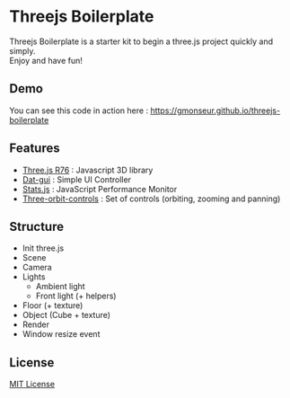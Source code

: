 # Threejs Boilerplate
Threejs Boilerplate is a starter kit to begin a three.js project quickly and simply.<br>
Enjoy and have fun!

## Demo
You can see this code in action here : https://gmonseur.github.io/threejs-boilerplate

## Features
- [Three.js R76](https://threejs.org) : Javascript 3D library
- [Dat-gui](https://github.com/dataarts/dat.gui) : Simple UI Controller
- [Stats.js](https://github.com/mrdoob/stats.js) : JavaScript Performance Monitor
- [Three-orbit-controls](https://github.com/mattdesl/three-orbit-controls) : Set of controls (orbiting, zooming and panning)

## Structure

- Init three.js 
- Scene
- Camera
- Lights
  - Ambient light
  - Front light (+ helpers)
- Floor (+ texture)
- Object (Cube + texture) 
- Render
- Window resize event

## License
[MIT License](https://github.com/gmonseur/threejs-boilerplate/blob/master/LICENSE)

 
